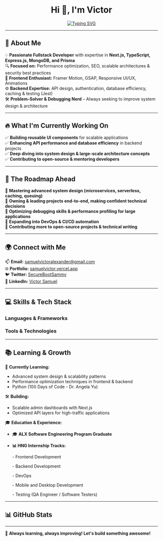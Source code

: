 <h1 align="center">Hi 👋, I'm Victor</h1>

<p align="center">
  <a href="https://git.io/typing-svg">
    <img src="https://readme-typing-svg.demolab.com?font=Noto+Serif+Lao&weight=500&size=23&duration=5201&pause=899&color=FFFFFF&center=true&vCenter=true&width=550&lines=Building+Scalable+and+Optimized+Web+Apps;Fullstack+Developer+%7C+Next.js+%7C+Node.js;Bridging+Frontend+and+Backend+Seamlessly;Problem+Solver+%7C+Tech+Enthusiast;Still+Learning%2C+Still+Improving+🚀" alt="Typing SVG" />
  </a>
</p>

---

## **🌟 About Me**

💡 **Passionate Fullstack Developer** with expertise in **Next.js, TypeScript, Express.js, MongoDB, and Prisma**\
🔍 **Focused on:** Performance optimization, SEO, scalable architectures & security best practices\
🎨 **Frontend Enthusiast:** Framer Motion, GSAP, Responsive UI/UX, Animations\
⚙️ **Backend Expertise:** API design, authentication, database efficiency, caching & testing (Jest)\
🛠️ **Problem-Solver & Debugging Nerd** – Always seeking to improve system design & architecture

---

## **🔥 What I'm Currently Working On**

✅ **Building reusable UI components** for scalable applications\
✅ **Enhancing API performance and database efficiency** in backend projects\
✅ **Deep diving into system design & large-scale architecture concepts**\
✅ **Contributing to open-source & mentoring developers**

---

## **🚀 The Roadmap Ahead**

📌 **Mastering advanced system design (microservices, serverless, caching, queuing)**\
📌 **Owning & leading projects end-to-end, making confident technical decisions**\
📌 **Optimizing debugging skills & performance profiling for large applications**\
📌 **Expanding into DevOps & CI/CD automation**\
📌 **Contributing more to open-source projects & technical writing**

---

## **🌍 Connect with Me**

📫 **Email:** [samuelvictoralexander@gmail.com](mailto\:samuelvictoralexander@gmail.com)\
🌐 **Portfolio:** [samuelvictor.vercel.app](https://samuelvictor.vercel.app/)\
🐦 **Twitter:** [SecureBootSammy](https://x.com/SecureBootSammy)\
💼 **LinkedIn:** [Victor Samuel](https://www.linkedin.com/in/victor-samuel-42a092220/)

---

## **💻 Skills & Tech Stack**

### **Languages & Frameworks**















### **Tools & Technologies**









---

## **📚 Learning & Growth**

🌱 **Currently Learning:**

- Advanced system design & scalability patterns
- Performance optimization techniques in frontend & backend
- Python (100 Days of Code - Dr. Angela Yu)

🛠 **Building:**

- Scalable admin dashboards with Next.js
- Optimized API layers for high-traffic applications

🎓 **Education & Experience:**

- 🎓 **ALX Software Engineering Program Graduate**
- **📊 HNG Internship Tracks:**

  &#x20; \- Frontend Development

  &#x20; \- Backend Development

  &#x20; \- DevOps

  &#x20; \- Mobile and Desktop Development

  &#x20; \- Testing (QA Engineer / Software Testers)

---

## **📊 GitHub Stats**

---

🚀 **Always learning, always improving! Let's build something awesome!**
